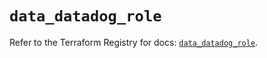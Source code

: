 # `data_datadog_role`

Refer to the Terraform Registry for docs: [`data_datadog_role`](https://registry.terraform.io/providers/datadog/datadog/3.48.1/docs/data-sources/role).
